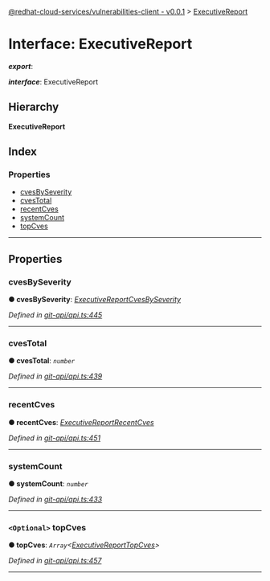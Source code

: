 [@redhat-cloud-services/vulnerabilities-client - v0.0.1](../README.md) > [ExecutiveReport](../interfaces/executivereport.md)

# Interface: ExecutiveReport

*__export__*: 

*__interface__*: ExecutiveReport

## Hierarchy

**ExecutiveReport**

## Index

### Properties

* [cvesBySeverity](executivereport.md#cvesbyseverity)
* [cvesTotal](executivereport.md#cvestotal)
* [recentCves](executivereport.md#recentcves)
* [systemCount](executivereport.md#systemcount)
* [topCves](executivereport.md#topcves)

---

## Properties

<a id="cvesbyseverity"></a>

###  cvesBySeverity

**● cvesBySeverity**: *[ExecutiveReportCvesBySeverity](executivereportcvesbyseverity.md)*

*Defined in [git-api/api.ts:445](https://github.com/RedHatInsights/javascript-clients/blob/master/packages/vulnerabilities/git-api/api.ts#L445)*

___
<a id="cvestotal"></a>

###  cvesTotal

**● cvesTotal**: *`number`*

*Defined in [git-api/api.ts:439](https://github.com/RedHatInsights/javascript-clients/blob/master/packages/vulnerabilities/git-api/api.ts#L439)*

___
<a id="recentcves"></a>

###  recentCves

**● recentCves**: *[ExecutiveReportRecentCves](executivereportrecentcves.md)*

*Defined in [git-api/api.ts:451](https://github.com/RedHatInsights/javascript-clients/blob/master/packages/vulnerabilities/git-api/api.ts#L451)*

___
<a id="systemcount"></a>

###  systemCount

**● systemCount**: *`number`*

*Defined in [git-api/api.ts:433](https://github.com/RedHatInsights/javascript-clients/blob/master/packages/vulnerabilities/git-api/api.ts#L433)*

___
<a id="topcves"></a>

### `<Optional>` topCves

**● topCves**: *`Array`<[ExecutiveReportTopCves](executivereporttopcves.md)>*

*Defined in [git-api/api.ts:457](https://github.com/RedHatInsights/javascript-clients/blob/master/packages/vulnerabilities/git-api/api.ts#L457)*

___

